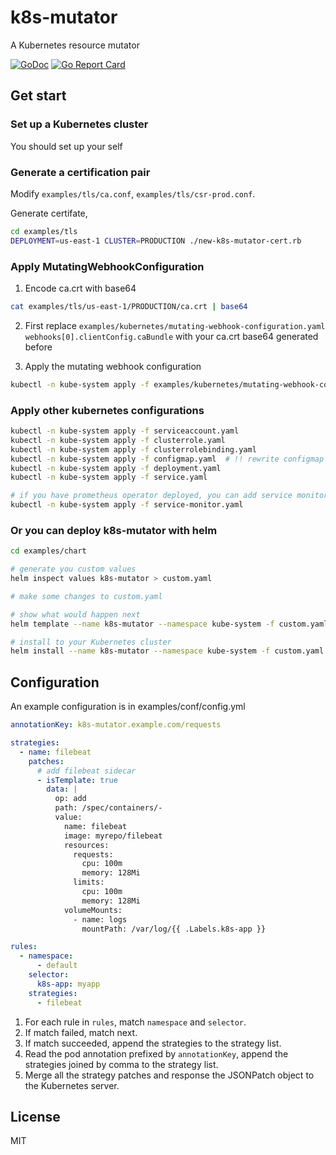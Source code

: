 # k8s-mutator

A Kubernetes resource mutator

[![GoDoc](https://godoc.org/github.com/major1201/k8s-mutator?status.svg)](https://godoc.org/github.com/major1201/k8s-mutator)
[![Go Report Card](https://goreportcard.com/badge/github.com/major1201/k8s-mutator)](https://goreportcard.com/report/github.com/major1201/k8s-mutator)

## Get start

### Set up a Kubernetes cluster

You should set up your self

### Generate a certification pair

Modify `examples/tls/ca.conf`, `examples/tls/csr-prod.conf`.

Generate certifate,

```bash
cd examples/tls
DEPLOYMENT=us-east-1 CLUSTER=PRODUCTION ./new-k8s-mutator-cert.rb
```

### Apply MutatingWebhookConfiguration

1. Encode ca.crt with base64

```bash
cat examples/tls/us-east-1/PRODUCTION/ca.crt | base64
```

2. First replace `examples/kubernetes/mutating-webhook-configuration.yaml` `webhooks[0].clientConfig.caBundle` with your ca.crt base64 generated before

3. Apply the mutating webhook configuration

```bash
kubectl -n kube-system apply -f examples/kubernetes/mutating-webhook-configuration.yaml
```

### Apply other kubernetes configurations

```bash
kubectl -n kube-system apply -f serviceaccount.yaml
kubectl -n kube-system apply -f clusterrole.yaml
kubectl -n kube-system apply -f clusterrolebinding.yaml
kubectl -n kube-system apply -f configmap.yaml  # !! rewrite configmap with your config file and mutator cert and key
kubectl -n kube-system apply -f deployment.yaml
kubectl -n kube-system apply -f service.yaml

# if you have prometheus operator deployed, you can add service monitor below
kubectl -n kube-system apply -f service-monitor.yaml
```

### Or you can deploy k8s-mutator with helm

```bash
cd examples/chart

# generate you custom values
helm inspect values k8s-mutator > custom.yaml

# make some changes to custom.yaml

# show what would happen next
helm template --name k8s-mutator --namespace kube-system -f custom.yaml k8s-mutator

# install to your Kubernetes cluster
helm install --name k8s-mutator --namespace kube-system -f custom.yaml k8s-mutator
```

## Configuration

An example configuration is in examples/conf/config.yml

```yaml
annotationKey: k8s-mutator.example.com/requests

strategies:
  - name: filebeat
    patches:
      # add filebeat sidecar
      - isTemplate: true
        data: |
          op: add
          path: /spec/containers/-
          value:
            name: filebeat
            image: myrepo/filebeat
            resources:
              requests:
                cpu: 100m
                memory: 128Mi
              limits:
                cpu: 100m
                memory: 128Mi
            volumeMounts:
              - name: logs
                mountPath: /var/log/{{ .Labels.k8s-app }}

rules:
  - namespace:
      - default
    selector:
      k8s-app: myapp
    strategies:
      - filebeat
```

1. For each rule in `rules`, match `namespace` and `selector`.
2. If match failed, match next.
3. If match succeeded, append the strategies to the strategy list.
4. Read the pod annotation prefixed by `annotationKey`, append the strategies joined by comma to the strategy list.
5. Merge all the strategy patches and response the JSONPatch object to the Kubernetes server.

## License

MIT
